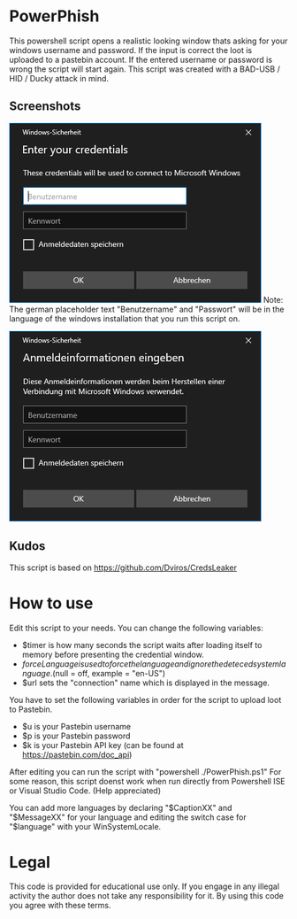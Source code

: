 # PowerPhish
This powershell script opens a realistic looking window thats asking for your windows username and password. If the input is correct the loot is uploaded to a pastebin account. If the entered username or password is wrong the script will start again. This script was created with a BAD-USB / HID / Ducky attack in mind. 

## Screenshots
![Window English](https://raw.githubusercontent.com/lu-ka/PowerPhish/main/Screenshots/window_english.png)
Note: The german placeholder text "Benutzername" and "Passwort" will be in the language of the windows installation that you run this script on.

![Window German](https://raw.githubusercontent.com/lu-ka/PowerPhish/main/Screenshots/window_german.png)

## Kudos
This script is based on https://github.com/Dviros/CredsLeaker

# How to use
Edit this script to your needs. You can change the following variables:
- $timer is how many seconds the script waits after loading itself to memory before presenting the credential window.
- $forceLanguage is used to force the language and ignore the deteced system language. ($null = off, example = "en-US")
- $url sets the "connection" name which is displayed in the message.

You have to set the following variables in order for the script to upload loot to Pastebin.
- $u is your Pastebin username
- $p is your Pastebin password
- $k is your Pastebin API key (can be found at https://pastebin.com/doc_api)

After editing you can run the script with "powershell ./PowerPhish.ps1"
For some reason, this script doenst work when run directly from Powershell ISE or Visual Studio Code. (Help appreciated)

You can add more languages by declaring "$CaptionXX" and "$MessageXX" for your language and editing the switch case for "$language" with your WinSystemLocale.

# Legal
This code is provided for educational use only. If you engage in any illegal activity the author does not take any responsibility for it. By using this code you agree with these terms.